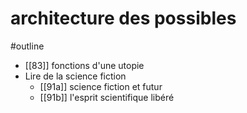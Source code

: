 # architecture des possibles
#outline 

- [[83]] fonctions d'une utopie
- Lire de la science fiction
	- [[91a]] science fiction et futur
	- [[91b]] l'esprit scientifique libéré